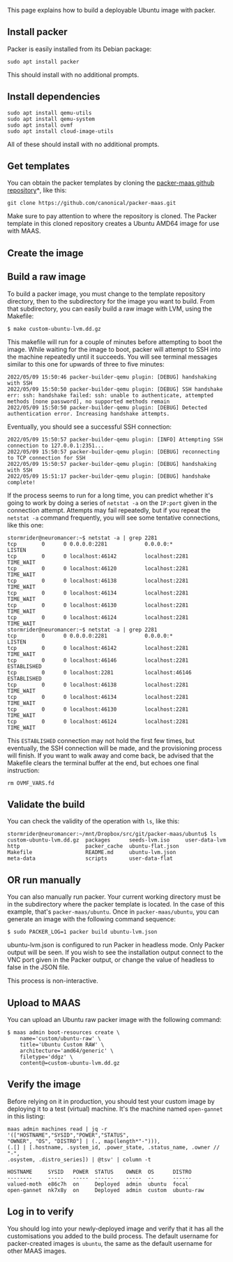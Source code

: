 This page explains how to build a deployable Ubuntu image with packer.

## Install packer

Packer is easily installed from its Debian package:

```nohighlight
sudo apt install packer
```

This should install with no additional prompts.

## Install dependencies

```nohighlight
sudo apt install qemu-utils
sudo apt install qemu-system
sudo apt install ovmf
sudo apt install cloud-image-utils
```

All of these should install with no additional prompts.

## Get templates

You can obtain the packer templates by cloning the [packer-maas github repository](https://github.com/canonical/packer-maas.git)**^**, like this:

```nohighlight
git clone https://github.com/canonical/packer-maas.git
```

Make sure to pay attention to where the repository is cloned. The Packer template in this cloned repository creates a Ubuntu AMD64 image for use with MAAS.

## Create the image
## Build a raw image

To build a packer image, you must change to the template repository directory, then to the subdirectory for the image you want to build. From that subdirectory, you can easily build a raw image with LVM, using the Makefile:

```nohighlight
$ make custom-ubuntu-lvm.dd.gz
```

This makefile will run for a couple of minutes before attempting to boot the image. While waiting for the image to boot, packer will attempt to SSH into the machine repeatedly until it succeeds. You will see terminal messages similar to this one for upwards of three to five minutes:

```nohighlight
2022/05/09 15:50:46 packer-builder-qemu plugin: [DEBUG] handshaking with SSH
2022/05/09 15:50:50 packer-builder-qemu plugin: [DEBUG] SSH handshake err: ssh: handshake failed: ssh: unable to authenticate, attempted methods [none password], no supported methods remain
2022/05/09 15:50:50 packer-builder-qemu plugin: [DEBUG] Detected authentication error. Increasing handshake attempts.
```

Eventually, you should see a successful SSH connection:

```nohighlight
2022/05/09 15:50:57 packer-builder-qemu plugin: [INFO] Attempting SSH connection to 127.0.0.1:2351...
2022/05/09 15:50:57 packer-builder-qemu plugin: [DEBUG] reconnecting to TCP connection for SSH
2022/05/09 15:50:57 packer-builder-qemu plugin: [DEBUG] handshaking with SSH
2022/05/09 15:51:17 packer-builder-qemu plugin: [DEBUG] handshake complete!
```

If the process seems to run for a long time, you can predict whether it's going to work by doing a series of `netstat -a` on the `IP:port` given in the connection attempt. Attempts may fail repeatedly, but if you repeat the `netstat -a` command frequently, you will see some tentative connections, like this one:

```nohighlight
stormrider@neuromancer:~$ netstat -a | grep 2281
tcp        0      0 0.0.0.0:2281            0.0.0.0:*               LISTEN     
tcp        0      0 localhost:46142         localhost:2281          TIME_WAIT  
tcp        0      0 localhost:46120         localhost:2281          TIME_WAIT  
tcp        0      0 localhost:46138         localhost:2281          TIME_WAIT  
tcp        0      0 localhost:46134         localhost:2281          TIME_WAIT  
tcp        0      0 localhost:46130         localhost:2281          TIME_WAIT  
tcp        0      0 localhost:46124         localhost:2281          TIME_WAIT  
stormrider@neuromancer:~$ netstat -a | grep 2281
tcp        0      0 0.0.0.0:2281            0.0.0.0:*               LISTEN     
tcp        0      0 localhost:46142         localhost:2281          TIME_WAIT  
tcp        0      0 localhost:46146         localhost:2281          ESTABLISHED
tcp        0      0 localhost:2281          localhost:46146         ESTABLISHED
tcp        0      0 localhost:46138         localhost:2281          TIME_WAIT  
tcp        0      0 localhost:46134         localhost:2281          TIME_WAIT  
tcp        0      0 localhost:46130         localhost:2281          TIME_WAIT  
tcp        0      0 localhost:46124         localhost:2281          TIME_WAIT
```

This `ESTABLISHED` connection may not hold the first few times, but eventually, the SSH connection will be made, and the provisioning process will finish. If you want to walk away and come back, be advised that the Makefile clears the terminal buffer at the end, but echoes one final instruction:

```nohighlight
rm OVMF_VARS.fd
```

## Validate the build

You can check the validity of the operation with `ls`, like this:

```nohighlight
stormrider@neuromancer:~/mnt/Dropbox/src/git/packer-maas/ubuntu$ ls
custom-ubuntu-lvm.dd.gz  packages      seeds-lvm.iso     user-data-lvm
http                     packer_cache  ubuntu-flat.json
Makefile                 README.md     ubuntu-lvm.json
meta-data                scripts       user-data-flat
```

## OR run manually

You can also manually run packer. Your current working directory must be in the subdirectory where the packer template is located. In the case of this example, that's `packer-maas/ubuntu`. Once in `packer-maas/ubuntu`, you can generate an image with the following command sequence:

```nohighlight
$ sudo PACKER_LOG=1 packer build ubuntu-lvm.json
```


ubuntu-lvm.json is configured to run Packer in headless mode. Only Packer output will be seen. If you wish to see the installation output connect to the VNC port given in the Packer output, or change the value of headless to false in the JSON file.


This process is non-interactive.

## Upload to MAAS

You can upload an Ubuntu raw packer image with the following command:

```nohighlight
$ maas admin boot-resources create \
    name='custom/ubuntu-raw' \
    title='Ubuntu Custom RAW' \
    architecture='amd64/generic' \
    filetype='ddgz' \
    content@=custom-ubuntu-lvm.dd.gz
```

## Verify the image

Before relying on it in production, you should test your custom image by deploying it to a test (virtual) machine. It's the machine named `open-gannet` in this listing:

```nohighlight
maas admin machines read | jq -r '(["HOSTNAME","SYSID","POWER","STATUS",
"OWNER", "OS", "DISTRO"] | (., map(length*"-"))),
(.[] | [.hostname, .system_id, .power_state, .status_name, .owner // "-",
.osystem, .distro_series]) | @tsv' | column -t

HOSTNAME     SYSID   POWER  STATUS    OWNER  OS      DISTRO
--------     -----   -----  ------    -----  --      ------
valued-moth  e86c7h  on     Deployed  admin  ubuntu  focal
open-gannet  nk7x8y  on     Deployed  admin  custom  ubuntu-raw
```

## Log in to verify

You should log into your newly-deployed image and verify that it has all the customisations you added to the build process. The default username for packer-created images is `ubuntu`, the same as the default username for other MAAS images.